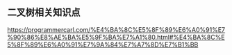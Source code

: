 ## 二叉树相关知识点

https://programmercarl.com/%E4%BA%8C%E5%8F%89%E6%A0%91%E7%90%86%E8%AE%BA%E5%9F%BA%E7%A1%80.html#%E4%BA%8C%E5%8F%89%E6%A0%91%E7%9A%84%E7%A7%8D%E7%B1%BB
